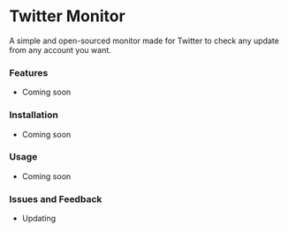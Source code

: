 # Twitter Monitor
A simple and open-sourced monitor made for Twitter to check any update from any account you want.
### Features
- Coming soon
### Installation 
- Coming soon
### Usage
- Coming soon
### Issues and Feedback
- Updating
